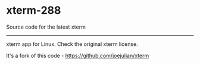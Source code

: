 xterm-288
=========

Source code for the latest xterm

----

xterm app for Linux. Check the original xterm license.

It's a fork of this code - https://github.com/joejulian/xterm



